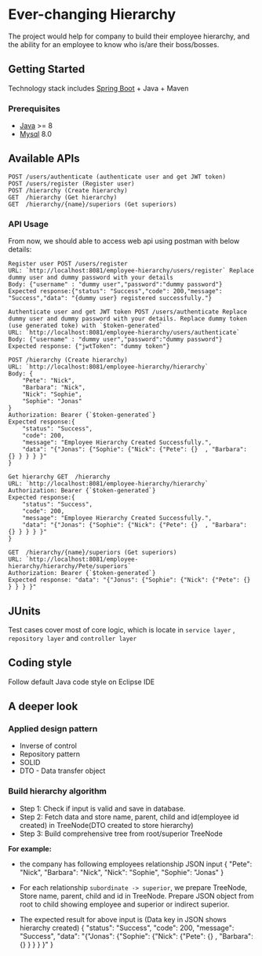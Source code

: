# Ever-changing Hierarchy

The project would help for company to build their employee hierarchy, and the ability for an employee to know who is/are their boss/bosses.

## Getting Started

Technology stack includes [Spring Boot](https://spring.io/projects/spring-boot) + Java + Maven

### Prerequisites
- [Java](https://www.oracle.com/technetworkk/java/javase/downloads/jdk8-downloads-2133151.html) >= 8
- [Mysql](https://dev.mysql.com/doc/mysql-installation-excerpt/8.0/en/) 8.0

## Available APIs
```
POST /users/authenticate (authenticate user and get JWT token)
POST /users/register (Register user)
POST /hierarchy (Create hierarchy)
GET  /hierarchy (Get hierarchy)
GET  /hierarchy/{name}/superiors (Get superiors)
```

### API Usage

From now, we should able to access web api using postman with below details:

```
Register user POST /users/register
URL: `http://localhost:8081/employee-hierarchy/users/register` Replace dummy user and dummy password with your details
Body: {"username" : "dummy user","password":"dummy password"}
Expected response:{"status": "Success","code": 200,"message": "Success","data": "{dummy user} registered successfully."}

Authenticate user and get JWT token POST /users/authenticate Replace dummy user and dummy password with your details. Replace dummy token (use generated toke) with `$token-generated`
URL: `http://localhost:8081/employee-hierarchy/users/authenticate`
Body: {"username" : "dummy user","password":"dummy password"}
Expected response: {"jwtToken": "dummy token"}

POST /hierarchy (Create hierarchy)
URL: `http://localhost:8081/employee-hierarchy/hierarchy`
Body: {
	"Pete": "Nick",
	"Barbara": "Nick",
	"Nick": "Sophie",
	"Sophie": "Jonas"
}
Authorization: Bearer {`$token-generated`}
Expected response:{
    "status": "Success",
    "code": 200,
    "message": "Employee Hierarchy Created Successfully.",
    "data": "{"Jonas": {"Sophie": {"Nick": {"Pete": {}  , "Barbara": {} } } } }"
}

Get hierarchy GET  /hierarchy 
URL: `http://localhost:8081/employee-hierarchy/hierarchy`
Authorization: Bearer {`$token-generated`}
Expected response:{
    "status": "Success",
    "code": 200,
    "message": "Employee Hierarchy Created Successfully.",
    "data": "{"Jonas": {"Sophie": {"Nick": {"Pete": {}  , "Barbara": {} } } } }"
}

GET  /hierarchy/{name}/superiors (Get superiors)
URL: `http://localhost:8081/employee-hierarchy/hierarchy/Pete/superiors`
Authorization: Bearer {`$token-generated`}
Expected response: "data": "{"Jonus": {"Sophie": {"Nick": {"Pete": {} } } } }"
```

## JUnits
Test cases cover most of core logic, which is locate in `service layer` , `repository layer` and `controller layer`

## Coding style
Follow default Java code style on Eclipse IDE


## A deeper look

### Applied design pattern
- Inverse of control
- Repository pattern
- SOLID
- DTO - Data transfer object

### Build hierarchy algorithm
- Step 1: Check if input is valid and save in database.
- Step 2: Fetch data and store name, parent, child and id(employee id created) in TreeNode(DTO created to store hierarchy)
- Step 3: Build comprehensive tree from root/superior TreeNode

**For example:** 
- the company has following employees relationship
JSON input
{
	"Pete": "Nick",
	"Barbara": "Nick",
	"Nick": "Sophie",
	"Sophie": "Jonas"
}
- For each relationship `subordinate -> superior`, we prepare TreeNode, Store name, parent, child and id in TreeNode. Prepare JSON object from root to child showing employee and superior or indirect superior. 

- The expected result for above input is (Data key in JSON shows hierarchy created) 
{
    "status": "Success",
    "code": 200,
    "message": "Success",
    "data": "{"Jonas": {"Sophie": {"Nick": {"Pete": {}  , "Barbara": {} } } } }"
}
